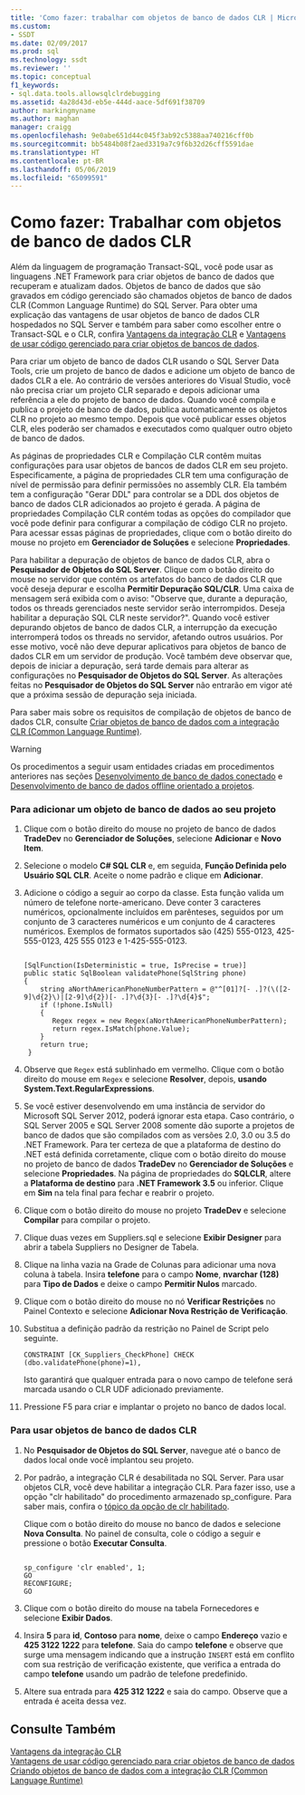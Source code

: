 ```yaml
---
title: 'Como fazer: trabalhar com objetos de banco de dados CLR | Microsoft Docs'
ms.custom:
- SSDT
ms.date: 02/09/2017
ms.prod: sql
ms.technology: ssdt
ms.reviewer: ''
ms.topic: conceptual
f1_keywords:
- sql.data.tools.allowsqlclrdebugging
ms.assetid: 4a28d43d-eb5e-444d-aace-5df691f38709
author: markingmyname
ms.author: maghan
manager: craigg
ms.openlocfilehash: 9e0abe651d44c045f3ab92c5388aa740216cff0b
ms.sourcegitcommit: bb5484b08f2aed3319a7c9f6b32d26cff5591dae
ms.translationtype: HT
ms.contentlocale: pt-BR
ms.lasthandoff: 05/06/2019
ms.locfileid: "65099591"
---
```

# <a name="how-to-work-with-clr-database-objects"></a>Como fazer: Trabalhar com objetos de banco de dados CLR
Além da linguagem de programação Transact\-SQL, você pode usar as linguagens .NET Framework para criar objetos de banco de dados que recuperam e atualizam dados. Objetos de banco de dados que são gravados em código gerenciado são chamados objetos de banco de dados CLR (Common Language Runtime) do SQL Server. Para obter uma explicação das vantagens de usar objetos de banco de dados CLR hospedados no SQL Server e também para saber como escolher entre o Transact\-SQL e o CLR, confira [Vantagens da integração CLR](../relational-databases/clr-integration/clr-integration-overview.md) e [Vantagens de usar código gerenciado para criar objetos de bancos de dados](https://msdn.microsoft.com/library/k2e1fb36.aspx).  
  
Para criar um objeto de banco de dados CLR usando o SQL Server Data Tools, crie um projeto de banco de dados e adicione um objeto de banco de dados CLR a ele. Ao contrário de versões anteriores do Visual Studio, você não precisa criar um projeto CLR separado e depois adicionar uma referência a ele do projeto de banco de dados. Quando você compila e publica o projeto de banco de dados, publica automaticamente os objetos CLR no projeto ao mesmo tempo. Depois que você publicar esses objetos CLR, eles poderão ser chamados e executados como qualquer outro objeto de banco de dados.  
  
As páginas de propriedades CLR e Compilação CLR contêm muitas configurações para usar objetos de bancos de dados CLR em seu projeto. Especificamente, a página de propriedades CLR tem uma configuração de nível de permissão para definir permissões no assembly CLR. Ela também tem a configuração "Gerar DDL" para controlar se a DDL dos objetos de banco de dados CLR adicionados ao projeto é gerada. A página de propriedades Compilação CLR contém todas as opções do compilador que você pode definir para configurar a compilação de código CLR no projeto. Para acessar essas páginas de propriedades, clique com o botão direito do mouse no projeto em **Gerenciador de Soluções** e selecione **Propriedades**.  
  
Para habilitar a depuração de objetos de banco de dados CLR, abra o **Pesquisador de Objetos do SQL Server**. Clique com o botão direito do mouse no servidor que contém os artefatos do banco de dados CLR que você deseja depurar e escolha **Permitir Depuração SQL/CLR**. Uma caixa de mensagem será exibida com o aviso: "Observe que, durante a depuração, todos os threads gerenciados neste servidor serão interrompidos. Deseja habilitar a depuração SQL CLR neste servidor?". Quando você estiver depurando objetos de banco de dados CLR, a interrupção da execução interromperá todos os threads no servidor, afetando outros usuários. Por esse motivo, você não deve depurar aplicativos para objetos de banco de dados CLR em um servidor de produção. Você também deve observar que, depois de iniciar a depuração, será tarde demais para alterar as configurações no **Pesquisador de Objetos do SQL Server**. As alterações feitas no **Pesquisador de Objetos do SQL Server** não entrarão em vigor até que a próxima sessão de depuração seja iniciada.  
  
Para saber mais sobre os requisitos de compilação de objetos de banco de dados CLR, consulte [Criar objetos de banco de dados com a integração CLR (Common Language Runtime)](https://msdn.microsoft.com/library/ms131046.aspx).  
  
> [!WARNING]  
> Os procedimentos a seguir usam entidades criadas em procedimentos anteriores nas seções [Desenvolvimento de banco de dados conectado](../ssdt/connected-database-development.md) e [Desenvolvimento de banco de dados offline orientado a projetos](../ssdt/project-oriented-offline-database-development.md).  
  
### <a name="to-add-a-clr-database-object-to-your-project"></a>Para adicionar um objeto de banco de dados ao seu projeto  
  
1.  Clique com o botão direito do mouse no projeto de banco de dados **TradeDev** no **Gerenciador de Soluções**, selecione **Adicionar** e **Novo Item**.  
  
2.  Selecione o modelo **C# SQL CLR** e, em seguida, **Função Definida pelo Usuário SQL CLR**. Aceite o nome padrão e clique em **Adicionar**.  
  
3.  Adicione o código a seguir ao corpo da classe. Esta função valida um número de telefone norte-americano. Deve conter 3 caracteres numéricos, opcionalmente incluídos em parênteses, seguidos por um conjunto de 3 caracteres numéricos e um conjunto de 4 caracteres numéricos. Exemplos de formatos suportados são (425) 555-0123, 425-555-0123, 425 555 0123 e 1-425-555-0123.  
  
    ```  
  
    [SqlFunction(IsDeterministic = true, IsPrecise = true)]  
    public static SqlBoolean validatePhone(SqlString phone)  
    {  
        string aNorthAmericanPhoneNumberPattern = @"^[01]?[- .]?(\([2-9]\d{2}\)|[2-9]\d{2})[- .]?\d{3}[- .]?\d{4}$";  
        if (!phone.IsNull)  
        {  
           Regex regex = new Regex(aNorthAmericanPhoneNumberPattern);  
           return regex.IsMatch(phone.Value);  
        }  
        return true;  
     }  
    ```  
  
4.  Observe que `Regex` está sublinhado em vermelho. Clique com o botão direito do mouse em `Regex` e selecione **Resolver**, depois, **usando System.Text.RegularExpressions**.  
  
5.  Se você estiver desenvolvendo em uma instância de servidor do Microsoft SQL Server 2012, poderá ignorar esta etapa. Caso contrário, o SQL Server 2005 e SQL Server 2008 somente dão suporte a projetos de banco de dados que são compilados com as versões 2.0, 3.0 ou 3.5 do .NET Framework. Para ter certeza de que a plataforma de destino do .NET está definida corretamente, clique com o botão direito do mouse no projeto de banco de dados **TradeDev** no **Gerenciador de Soluções** e selecione **Propriedades**. Na página de propriedades do **SQLCLR**, altere a **Plataforma de destino** para **.NET Framework 3.5** ou inferior. Clique em **Sim** na tela final para fechar e reabrir o projeto.  
  
6.  Clique com o botão direito do mouse no projeto **TradeDev** e selecione **Compilar** para compilar o projeto.  
  
7.  Clique duas vezes em Suppliers.sql e selecione **Exibir Designer** para abrir a tabela Suppliers no Designer de Tabela.  
  
8.  Clique na linha vazia na Grade de Colunas para adicionar uma nova coluna à tabela. Insira **telefone** para o campo **Nome**, **nvarchar (128)** para **Tipo de Dados** e deixe o campo **Permitir Nulos** marcado.  
  
9. Clique com o botão direito do mouse no nó **Verificar Restrições** no Painel Contexto e selecione **Adicionar Nova Restrição de Verificação**.  
  
10. Substitua a definição padrão da restrição no Painel de Script pelo seguinte.  
  
    ```  
    CONSTRAINT [CK_Suppliers_CheckPhone] CHECK (dbo.validatePhone(phone)=1),  
    ```  
  
    Isto garantirá que qualquer entrada para o novo campo de telefone será marcada usando o CLR UDF adicionado previamente.  
  
11. Pressione F5 para criar e implantar o projeto no banco de dados local.  
  
### <a name="to-use-clr-database-objects"></a>Para usar objetos de banco de dados CLR  
  
1.  No **Pesquisador de Objetos do SQL Server**, navegue até o banco de dados local onde você implantou seu projeto.  
  
2.  Por padrão, a integração CLR é desabilitada no SQL Server. Para usar objetos CLR, você deve habilitar a integração CLR. Para fazer isso, use a opção "clr habilitado" do procedimento armazenado sp_configure. Para saber mais, confira o [tópico da opção de clr habilitado](../relational-databases/clr-integration/clr-integration-enabling.md).  
  
    Clique com o botão direito do mouse no banco de dados e selecione **Nova Consulta**. No painel de consulta, cole o código a seguir e pressione o botão **Executar Consulta**.  
  
    ```  
  
    sp_configure 'clr enabled', 1;  
    GO  
    RECONFIGURE;  
    GO  
    ```  
  
3.  Clique com o botão direito do mouse na tabela Fornecedores e selecione **Exibir Dados**.  
  
4.  Insira **5** para **id**, **Contoso** para **nome**, deixe o campo **Endereço** vazio e **425 3122 1222** para **telefone**. Saia do campo **telefone** e observe que surge uma mensagem indicando que a instrução `INSERT` está em conflito com sua restrição de verificação existente, que verifica a entrada do campo **telefone** usando um padrão de telefone predefinido.  
  
5.  Altere sua entrada para **425 312 1222** e saia do campo. Observe que a entrada é aceita dessa vez.  
  
## <a name="see-also"></a>Consulte Também  
[Vantagens da integração CLR](../relational-databases/clr-integration/clr-integration-overview.md)  
[Vantagens de usar código gerenciado para criar objetos de banco de dados](https://msdn.microsoft.com/library/k2e1fb36.aspx)  
[Criando objetos de banco de dados com a integração CLR (Common Language Runtime)](https://msdn.microsoft.com/library/ms131046.aspx)  
  
